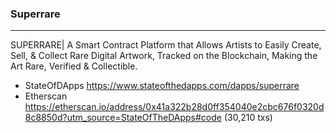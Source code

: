 ### Superrare
---
SUPERRARE| A Smart Contract Platform that Allows Artists to Easily Create, Sell, & Collect Rare Digital Artwork, Tracked on the Blockchain, Making the Art Rare, Verified & Collectible.
* StateOfDApps  https://www.stateofthedapps.com/dapps/superrare
* Etherscan  https://etherscan.io/address/0x41a322b28d0ff354040e2cbc676f0320d8c8850d?utm_source=StateOfTheDApps#code (30,210 txs)